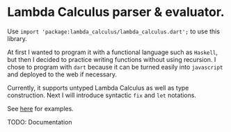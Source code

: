 # Lambda Calculus parser & evaluator.

Use `import 'package:lambda_calculus/lambda_calculus.dart';` to use this library.

At first I wanted to program it with a functional language such as `Haskell`, but then I decided to practice writing functions without using recursion. I chose to program with `dart` because it can be turned easily into `javascript` and deployed to the web if necessary.

Currently, it supports untyped Lambda Calculus as well as type construction. Next I will introduce syntactic `fix` and `let` notations.

See [here](example/example.dart) for examples.

TODO: Documentation
